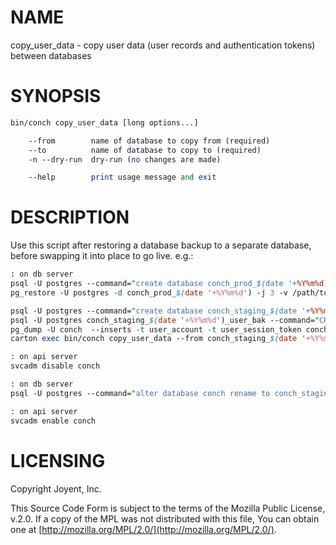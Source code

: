# NAME

copy\_user\_data - copy user data (user records and authentication tokens) between databases

# SYNOPSIS

```perl
bin/conch copy_user_data [long options...]

    --from        name of database to copy from (required)
    --to          name of database to copy to (required)
    -n --dry-run  dry-run (no changes are made)

    --help        print usage message and exit
```

# DESCRIPTION

Use this script after restoring a database backup to a separate database, before swapping it into place to go live. e.g.:

```perl
: on db server
psql -U postgres --command="create database conch_prod_$(date '+%Y%m%d) owner conch"
pg_restore -U postgres -d conch_prod_$(date '+%Y%m%d') -j 3 -v /path/to/$(date '+%Y-%m-%d')T00:00:00Z; date

psql -U postgres --command="create database conch_staging_$(date '+%Y%m%d')_user_bak owner conch"
psql -U postgres conch_staging_$(date '+%Y%m%d')_user_bak --command="CREATE EXTENSION IF NOT EXISTS pgcrypto WITH SCHEMA public"
pg_dump -U conch  --inserts -t user_account -t user_session_token conch | psql -U conch conch_staging_$(date '+%Y%m%d')_user_bak
carton exec bin/conch copy_user_data --from conch_staging_$(date '+%Y%m%d')_user_bak --to conch_prod_$(date '+%Y%m%d')

: on api server
svcadm disable conch

: on db server
psql -U postgres --command="alter database conch rename to conch_staging_$(date '+%Y%m%d')_bak; alter database conch_prod_$(date '+%Y%m%d') rename to conch"

: on api server
svcadm enable conch
```

# LICENSING

Copyright Joyent, Inc.

This Source Code Form is subject to the terms of the Mozilla Public License,
v.2.0. If a copy of the MPL was not distributed with this file, You can obtain
one at [http://mozilla.org/MPL/2.0/](http://mozilla.org/MPL/2.0/).
